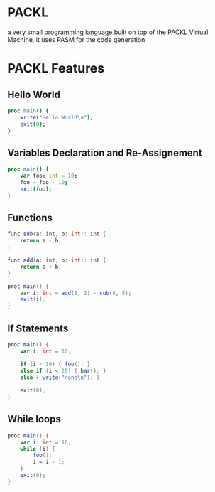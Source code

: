 # PACKL 
a very small programming language built on top of the PACKL Virtual Machine, it uses PASM for the code generation


# PACKL Features
## Hello World 

```nim
proc main() {
    write("Hello World\n");
    exit(0);
}
```

## Variables Declaration and Re-Assignement 

```nim
proc main() {
    var foo: int = 10;
    foo = foo - 10;
    exit(foo);
}
```

## Functions
```scala 
func sub(a: int, b: int): int {
    return a - b;
}

func add(a: int, b: int): int {
    return a + b;
}

proc main() {
    var i: int = add(1, 2) - sub(8, 5);
    exit(i);
}
```

## If Statements 

```scala 
proc main() {
    var i: int = 10;

    if (i < 10) { foo(); }
    else if (i < 20) { bar(); }
    else { write("none\n"); }
    
    exit(0);
}
```

## While loops

```scala 
proc main() {
    var i: int = 10;
    while (i) {
        foo();
        i = i - 1;
    }
    exit(0);
}
```

